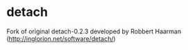 # detach
Fork of original detach-0.2.3 developed by Robbert Haarman (http://inglorion.net/software/detach/)
